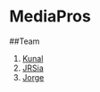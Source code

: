 # MediaPros

##Team
1. [Kunal](https://github.com/kunal-93)
2. [JRSia](http://github.com/rsiajr)
4. [Jorge](https://github.com/jorgefabregas)
